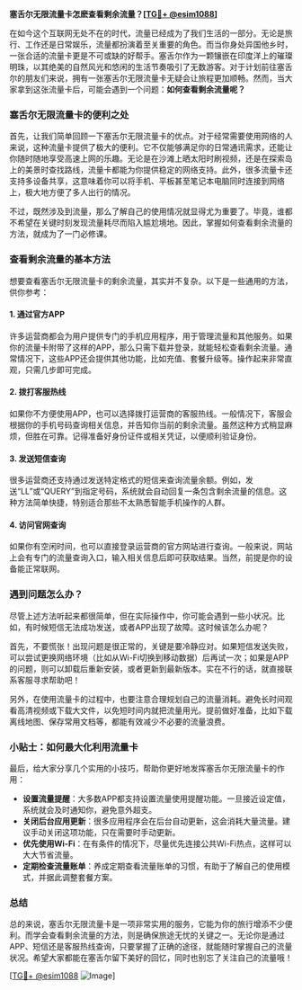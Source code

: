 **塞舌尔无限流量卡怎麽查看剩余流量？[[TG💪+ @esim1088](https://t.me/s/esim1088)]**

在如今这个互联网无处不在的时代，流量已经成为了我们生活的一部分。无论是旅行、工作还是日常娱乐，流量都扮演着至关重要的角色。而当你身处异国他乡时，一张合适的流量卡更是不可或缺的好帮手。塞舌尔作为一颗镶嵌在印度洋上的璀璨明珠，以其绝美的自然风光和悠闲的生活节奏吸引了无数游客。对于计划前往塞舌尔的朋友们来说，拥有一张塞舌尔无限流量卡无疑会让旅程更加顺畅。然而，当大家拿到这张流量卡后，可能会遇到一个问题：**如何查看剩余流量呢？**

### 塞舌尔无限流量卡的便利之处

首先，让我们简单回顾一下塞舌尔无限流量卡的优点。对于经常需要使用网络的人来说，这种流量卡提供了极大的便利。它不仅能够满足你的日常通讯需求，还能让你随时随地享受高速上网的乐趣。无论是在沙滩上晒太阳时刷视频，还是在探索岛上的美景时查找路线，流量卡都能为你提供稳定的网络支持。此外，很多流量卡还支持多设备共享，这意味着你可以将手机、平板甚至笔记本电脑同时连接到网络上，极大地方便了多人出行的情况。

不过，既然涉及到流量，那么了解自己的使用情况就显得尤为重要了。毕竟，谁都不希望在关键时刻发现流量耗尽而陷入尴尬境地。因此，掌握如何查看剩余流量的方法，就成为了一门必修课。

### 查看剩余流量的基本方法

想要查看塞舌尔无限流量卡的剩余流量，其实并不复杂。以下是一些通用的方法，供你参考：

#### 1. **通过官方APP**
   许多运营商都会为用户提供专门的手机应用程序，用于管理流量和其他服务。如果你的流量卡附带了这样的APP，那么只需下载并登录，就能轻松查看剩余流量。通常情况下，这些APP还会提供其他功能，比如充值、套餐升级等。操作起来非常直观，只需几步即可完成。

#### 2. **拨打客服热线**
   如果你不方便使用APP，也可以选择拨打运营商的客服热线。一般情况下，客服会根据你的手机号码查询相关信息，并告知你当前的剩余流量。虽然这种方式稍显麻烦，但胜在可靠。记得准备好身份证件或相关凭证，以便顺利验证身份。

#### 3. **发送短信查询**
   很多运营商还支持通过发送特定格式的短信来查询流量余额。例如，发送“LL”或“QUERY”到指定号码，系统就会自动回复一条包含剩余流量的信息。这种方法简单快捷，特别适合那些不太熟悉智能手机操作的人群。

#### 4. **访问官网查询**
   如果你有空闲时间，也可以直接登录运营商的官方网站进行查询。一般来说，网站上会有专门的流量查询入口，输入相关信息后即可获取结果。当然，前提是你的设备能正常联网。

### 遇到问题怎么办？

尽管上述方法听起来都很简单，但在实际操作中，你可能会遇到一些小状况。比如，有时候短信无法成功发送，或者APP出现了故障。这时候该怎么办呢？

首先，不要慌张！出现问题是很正常的，关键是要冷静应对。如果短信发送失败，可以尝试更换网络环境（比如从Wi-Fi切换到移动数据）后再试一次；如果是APP的问题，则可以卸载后重新安装，或者更新到最新版本。实在不行的话，就直接联系客服寻求帮助吧！

另外，在使用流量卡的过程中，也要注意合理规划自己的流量消耗。避免长时间观看高清视频或下载大文件，以免短时间内就把流量用光。提前做好准备，比如下载离线地图、保存常用文档等，都能有效减少不必要的流量浪费。

### 小贴士：如何最大化利用流量卡

最后，给大家分享几个实用的小技巧，帮助你更好地发挥塞舌尔无限流量卡的作用：

- **设置流量提醒**：大多数APP都支持设置流量使用提醒功能。一旦接近设定值，系统就会及时通知你，避免意外超支。
- **关闭后台应用更新**：很多应用程序会在后台自动更新，这会消耗大量流量。建议手动关闭这项功能，只在需要时手动更新。
- **优先使用Wi-Fi**：在有条件的情况下，尽量优先连接公共Wi-Fi热点，这样可以大大节省流量。
- **定期检查流量账单**：养成定期查看流量账单的习惯，有助于了解自己的使用模式，并据此调整套餐方案。

### 总结

总的来说，塞舌尔无限流量卡是一项非常实用的服务，它能为你的旅行增添不少便利。而学会查看剩余流量的方法，则是确保旅途无忧的关键之一。无论你是通过APP、短信还是客服热线查询，只要掌握了正确的途径，就能随时掌握自己的流量状况。希望大家都能在塞舌尔留下美好的回忆，同时也别忘了关注自己的流量哦！

[[TG💪+ @esim1088](https://t.me/s/esim1088) ![Image](https://i.postimg.cc/4NQfJmqS/Snipaste-2025-05-13-00-14-12.png)]